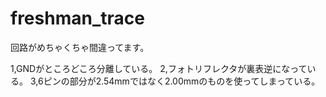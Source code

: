 # freshman_trace

回路がめちゃくちゃ間違ってます。

1,GNDがところどころ分離している。
2,フォトリフレクタが裏表逆になっている。
3,6ピンの部分が2.54mmではなく2.00mmのものを使ってしまっている。










